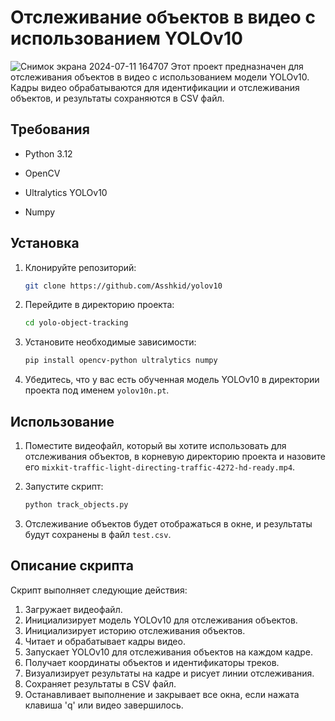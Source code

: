 # Отслеживание объектов в видео с использованием YOLOv10
![Снимок экрана 2024-07-11 164707](https://github.com/user-attachments/assets/4cf24f1d-3346-45ba-8100-270155dba855)
Этот проект предназначен для отслеживания объектов в видео с использованием модели YOLOv10. Кадры видео обрабатываются для идентификации и отслеживания объектов, и результаты сохраняются в CSV файл.

## Требования

- Python 3.12
- OpenCV
- Ultralytics YOLOv10

- Numpy

## Установка

1. Клонируйте репозиторий:
    ```bash
    git clone https://github.com/Asshkid/yolov10
    ```

2. Перейдите в директорию проекта:
    ```bash
    cd yolo-object-tracking
    ```

3. Установите необходимые зависимости:
    ```bash
    pip install opencv-python ultralytics numpy
    ```

4. Убедитесь, что у вас есть обученная модель YOLOv10 в директории проекта под именем `yolov10n.pt`.

## Использование

1. Поместите видеофайл, который вы хотите использовать для отслеживания объектов, в корневую директорию проекта и назовите его `mixkit-traffic-light-directing-traffic-4272-hd-ready.mp4`.

2. Запустите скрипт:
    ```bash
    python track_objects.py
    ```

3. Отслеживание объектов будет отображаться в окне, и результаты будут сохранены в файл `test.csv`.

## Описание скрипта

Скрипт выполняет следующие действия:

1. Загружает видеофайл.
2. Инициализирует модель YOLOv10 для отслеживания объектов.
3. Инициализирует историю отслеживания объектов.
4. Читает и обрабатывает кадры видео.
5. Запускает YOLOv10 для отслеживания объектов на каждом кадре.
6. Получает координаты объектов и идентификаторы треков.
7. Визуализирует результаты на кадре и рисует линии отслеживания.
8. Сохраняет результаты в CSV файл.
9. Останавливает выполнение и закрывает все окна, если нажата клавиша 'q' или видео завершилось.
